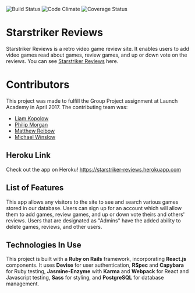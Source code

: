 
![Build Status](https://codeship.com/projects/793f73e0-0688-0135-f11c-1e034e17b246/status?branch=master)
![Code Climate](https://codeclimate.com/github/LiamPhaedrus/starstriker-reviews.png)
![Coverage Status](https://coveralls.io/repos/LiamPhaedrus/starstriker-reviews/badge.png)

# Starstriker Reviews

Starstriker Reviews is a retro video game review site. It enables users to add video games read about games, review games, and up or down vote on the reviews. You can see [Starstriker Reviews](://starstriker-reviews.herokuapp.com) here.

# Contributors
This project was made to fulfill the Group Project assignment at Launch Academy in April 2017. The contributing team was:
- [Liam Kopolow](https://github.com/LiamPhaedrus)
- [Philip Morgan](https://github.com/Philip10023)
- [Matthew Reibow](https://github.com/mriebow)
- [Michael Winslow](https://github.com/mwinslow331)

## Heroku Link
Check out the app on Heroku! https://starstriker-reviews.herokuapp.com

## List of Features
This app allows any visitors to the site to see and search various games stored in our database. Users can sign up for an account which will allow them to add games, review games, and up or down vote theirs and others' reviews. Users that are designated as "Admins" have the added ability to delete games, reviews, and other users.

## Technologies In Use
This project is built with a **Ruby on Rails** framework, incorporating **React.js** components. It uses **Devise** for user authentication, **RSpec** and **Capybara** for Ruby testing, **Jasmine-Enzyme** with **Karma** and **Webpack** for React and Javascript testing, **Sass** for styling, and **PostgreSQL** for database management.
